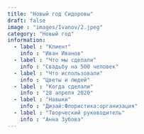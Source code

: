 ```yaml
---
title: "Новый год Сидоровы"
draft: false
image : "images/Ivanov/2.jpeg"
category: "Новый год"
information:
  - label : "Клиент"
    info : "Иван Иванов"
  - label : "Что мы сделали"
    info : "Свадьбу на 500 человек"
  - label : "Что использовали"
    info : "Цветы и людей"
  - label : "Когда сделали"
    info : "28 апреля 2020"
  - label : "Навыки"
    info : "Дизай:Флористика:организация"
  - label : "Творческий руководитель"
    info : "Анна Зубова"
---
```

